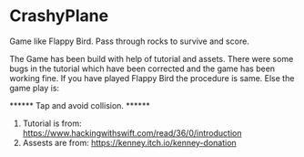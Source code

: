# CrashyPlane
Game like Flappy Bird. Pass through rocks to survive and score.

The Game has been build with help of tutorial and assets. There were some bugs in the tutorial which have been corrected and the game has been working fine.
If you have played Flappy Bird the procedure is same. Else the game play is:

****** Tap and avoid collision. ******

1. Tutorial is from: https://www.hackingwithswift.com/read/36/0/introduction
2. Assests are from: https://kenney.itch.io/kenney-donation
